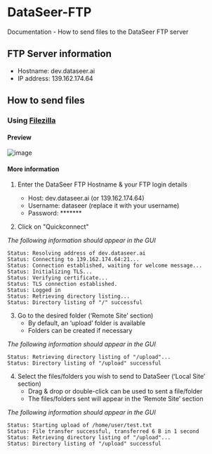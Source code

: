 # DataSeer-FTP
Documentation - How to send files to the DataSeer FTP server

## FTP Server information

- Hostname: dev.dataseer.ai
- IP address: 139.162.174.64

## How to send files

### Using [Filezilla](https://filezilla-project.org/)

#### Preview

![image](https://github.com/user-attachments/assets/d2405ced-8570-4c65-b896-331fd6d98cf3)

#### More information

1. Enter the DataSeer FTP Hostname & your FTP login details
      * Host: dev.dataseer.ai (or 139.162.174.64)
      * Username: dataseer (replace it with your username)
      * Password: *******

2. Click on "Quickconnect"

_The following information should appear in the GUI_
```
Status:	Resolving address of dev.dataseer.ai
Status:	Connecting to 139.162.174.64:21...
Status:	Connection established, waiting for welcome message...
Status:	Initializing TLS...
Status:	Verifying certificate...
Status:	TLS connection established.
Status:	Logged in
Status:	Retrieving directory listing...
Status:	Directory listing of "/" successful
```

3. Go to the desired folder (‘Remote Site’ section)
    * By default, an ‘upload’ folder is available
    * Folders can be created if necessary

_The following information should appear in the GUI_
```
Status:	Retrieving directory listing of "/upload"...
Status:	Directory listing of "/upload" successful
```

4. Select the files/folders you wish to send to DataSeer (‘Local Site’ section)
    * Drag & drop or double-click can be used to sent a file/folder
    * The files/folders sent will appear in the ‘Remote Site’ section

_The following information should appear in the GUI_
```
Status:	Starting upload of /home/user/test.txt
Status:	File transfer successful, transferred 6 B in 1 second
Status:	Retrieving directory listing of "/upload"...
Status:	Directory listing of "/upload" successful
```
